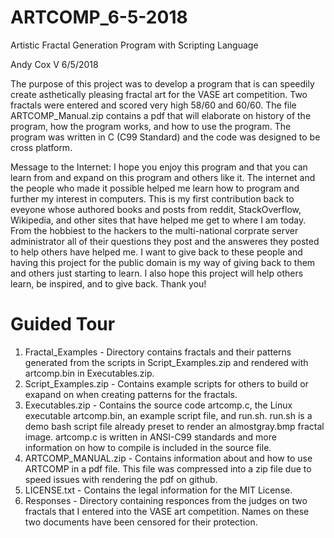 # ARTCOMP_6-5-2018
Artistic Fractal Generation Program with Scripting Language

Andy Cox V
6/5/2018

The purpose of this project was to develop a program that is can speedily create asthetically pleasing fractal art for the VASE art competition. Two fractals were entered and scored very high 58/60 and 60/60.
The file ARTCOMP_Manual.zip contains a pdf that will elaborate on history of the program, how the program works, and how to use the program. The program was written in C (C99 Standard) and the code was designed to be cross platform.

Message to the Internet:
I hope you enjoy this program and that you can learn from and expand on this program and others like it.
The internet and the people who made it possible helped me learn how to program and further my interest in computers.
This is my first contribution back to eveyone whose authored books and posts from reddit, StackOverflow, Wikipedia, and other sites that have helped me get to where I am today.
From the hobbiest to the hackers to the multi-national corprate server administrator all of their questions they post and the answeres they posted to help others have helped me.
I want to give back to these people and having this project for the public domain is my way of giving back to them and others just starting to learn.
I also hope this project will help others learn, be inspired, and to give back.
Thank you!

# Guided Tour
1. Fractal_Examples - Directory contains fractals and their patterns generated from the scripts in Script_Examples.zip and rendered with artcomp.bin in Executables.zip.
2. Script_Examples.zip - Contains example scripts for others to build or exapand on when creating patterns for the fractals.
3. Executables.zip - Contains the source code artcomp.c, the Linux executable artcomp.bin, an example script file, and run.sh. run.sh is a demo bash script file already preset to render an almostgray.bmp fractal image. artcomp.c is written in ANSI-C99 standards and more information on how to compile is included in the source file.
4. ARTCOMP_MANUAL.zip - Contains information about and how to use ARTCOMP in a pdf file. This file was compressed into a zip file due to speed issues with rendering the pdf on github.
5. LICENSE.txt - Contains the legal information for the MIT License.
6. Responses - Directory containing responces from the judges on two fractals that I entered into the VASE art competition. Names on these two documents have been censored for their protection.
